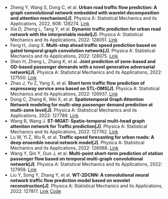 * Zheng Y, Wang S, Dong C, et al. <b>Urban road traffic flow prediction: A graph convolutional network embedded with wavelet decomposition and attention mechanism[J]</b>. Physica A: Statistical Mechanics and its Applications, 2022, 608: 128274. [Link](https://www.sciencedirect.com/science/article/pii/S0378437122008329)
* Xia D, Zheng L, Tang Y, et al. <b>Dynamic traffic prediction for urban road network with the interpretable model[J]</b>. Physica A: Statistical Mechanics and its Applications, 2022: 128051. [Link](https://www.sciencedirect.com/science/article/pii/S0378437122006562)
* Feng H, Jiang X. <b>Multi-step ahead traffic speed prediction based on gated temporal graph convolution network[J]</b>. Physica A: Statistical Mechanics and its Applications, 2022: 128075. [Link](https://www.sciencedirect.com/science/article/pii/S0378437122006689)
* Shen H, Zheng L, Zhang K, et al. <b>Joint prediction of zone-based and OD-based passenger demands with a novel generative adversarial network[J]</b>. Physica A: Statistical Mechanics and its Applications, 2022: 127550. [Link](https://www.sciencedirect.com/science/article/pii/S0378437122003831)
* Zhao J, Yu Z, Yang X, et al. <b>Short term traffic flow prediction of expressway service area based on STL-OMS[J]</b>. Physica A: Statistical Mechanics and its Applications, 2022: 126937. [Link](https://www.sciencedirect.com/science/article/pii/S0378437122000516)
* Dong C, Zhang K, Wei X, et al. <b>Spatiotemporal Graph Attention Network modeling for multi-step passenger demand prediction at multi-zone level[J]</b>. Physica A: Statistical Mechanics and its Applications, 2022: 127789. [Link](https://www.sciencedirect.com/science/article/pii/S0378437122005209)
* Wang B, Wang J. <b>ST-MGAT: Spatio-temporal multi-head graph attention network for Traffic prediction[J]</b>. Physica A: Statistical Mechanics and its Applications, 2022: 127762. [Link](https://www.sciencedirect.com/science/article/pii/S0378437122005076)
* Lu W, Yi Z, Wu R, et al. <b>Traffic speed forecasting for urban roads: A deep ensemble neural network model[J]</b>. Physica A: Statistical Mechanics and its Applications, 2022: 126988. [Link](https://www.sciencedirect.com/science/article/pii/S0378437122000760)
* Wang Y, Qin Y, Guo J, et al. <b>Multi-point short-term prediction of station passenger flow based on temporal multi-graph convolutional network[J]</b>. Physica A: Statistical Mechanics and its Applications, 2022: 127959. [Link](https://www.sciencedirect.com/science/article/pii/S0378437122006069)
* Liu Y, Song Y, Zhang Y, et al. <b>WT-2DCNN: A convolutional neural network traffic flow prediction model based on wavelet reconstruction[J]</b>. Physica A: Statistical Mechanics and its Applications, 2022: 127817. [Link](https://www.sciencedirect.com/science/article/pii/S0378437122005349) [Code](https://github.com/songyaolun/WT-2DCNN)